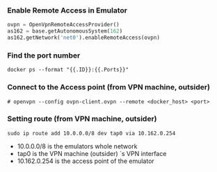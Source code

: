 ### Enable Remote Access in Emulator

```python
ovpn = OpenVpnRemoteAccessProvider()
as162 = base.getAutonomousSystem(162)
as162.getNetwork('net0').enableRemoteAccess(ovpn)
```

### Find the port number

```
docker ps --format "{{.ID}}:{{.Ports}}"
```

### Connect to the Access point (from VPN machine, outsider)

```
# openvpn --config ovpn-client.ovpn --remote <docker_host> <port> 
```

### Setting route (from VPN machine, outsider)

```
sudo ip route add 10.0.0.0/8 dev tap0 via 10.162.0.254
```
- 10.0.0.0/8 is the emulators whole network
- tap0 is the VPN machine (outsider) `s VPN interface
- 10.162.0.254 is the access point of the emulator

